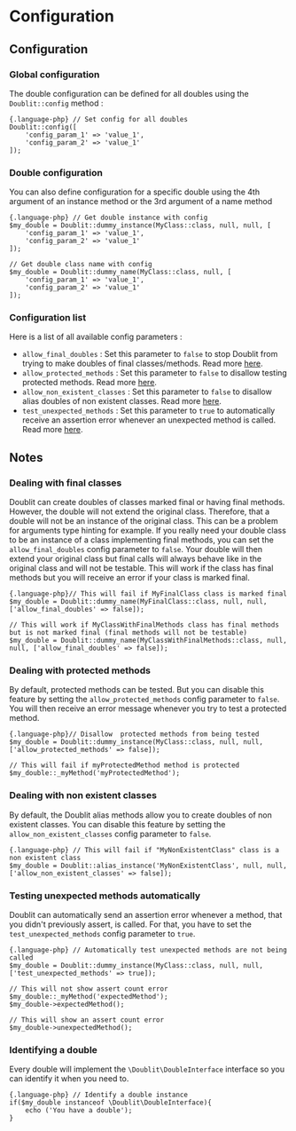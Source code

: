 # Configuration

## Configuration

### Global configuration
The double configuration can be defined for all doubles using the `Doublit::config` method :</p>
    
    {.language-php} // Set config for all doubles
    Doublit::config([
        'config_param_1' => 'value_1',
        'config_param_2' => 'value_1'
    ]);
   
### Double configuration
You can also define configuration for a specific double using the 4th argument of an instance method or the 3rd argument of a name method</p>

    {.language-php} // Get double instance with config
    $my_double = Doublit::dummy_instance(MyClass::class, null, null, [
        'config_param_1' => 'value_1',
        'config_param_2' => 'value_1'
    ]);
    
    // Get double class name with config
    $my_double = Doublit::dummy_name(MyClass::class, null, [
        'config_param_1' => 'value_1',
        'config_param_2' => 'value_1'
    ]);
    
### Configuration list
Here is a list of all available config parameters :

- `allow_final_doubles` : Set this parameter to `false` to stop Doublit from trying to make doubles of final classes/methods. Read more [here](#dealing_with_final_classes).
- `allow_protected_methods` : Set this parameter to `false` to disallow testing protected methods. Read more [here](#dealing_with_protected_methods).
- `allow_non_existent_classes` : Set this parameter to `false` to disallow alias doubles of non existent classes. Read more [here](#dealing_with_non_existent_methods).
- `test_unexpected_methods` : Set this parameter to `true` to automatically receive an assertion error whenever an unexpected method is called. Read more [here](#testing_unexpected_methods_automatically).

## Notes

### Dealing with final classes
Doublit can create doubles of classes marked final or having final methods. However, the double will not extend the original class. Therefore, that a double will not be an instance of the original class. This can be a problem for arguments type hinting for example.
If you really need your double class to be an instance of a class implementing final methods, you can set the `allow_final_doubles` config parameter to `false`. Your double will then extend your original class but final calls will always behave like in the original class and will not be testable. This will work if the class has final methods but you will receive an error if your class is marked final.

    {.language-php}// This will fail if MyFinalClass class is marked final
    $my_double = Doublit::dummy_name(MyFinalClass::class, null, null, ['allow_final_doubles' => false]);
    
    // This will work if MyClassWithFinalMethods class has final methods but is not marked final (final methods will not be testable)
    $my_double = Doublit::dummy_name(MyClassWithFinalMethods::class, null, null, ['allow_final_doubles' => false]);
  
### Dealing with protected methods
By default, protected methods can be tested. But you can disable this feature by setting the `allow_protected_methods` config parameter to `false`. You will then receive an error message whenever you try to test a protected method.
    
    {.language-php}// Disallow  protected methods from being tested
    $my_double = Doublit::dummy_instance(MyClass::class, null, null, ['allow_protected_methods' => false]);
    
    // This will fail if myProtectedMethod method is protected
    $my_double::_myMethod('myProtectedMethod');
    
### Dealing with non existent classes
By default, the Doublit alias methods allow you to create doubles of non existent classes. You can disable this feature by setting the `allow_non_existent_classes` config parameter to `false`.
    
    {.language-php} // This will fail if "MyNonExistentClass" class is a non existent class
    $my_double = Doublit::alias_instance('MyNonExistentClass', null, null, ['allow_non_existent_classes' => false]);
    
### Testing unexpected methods automatically
Doublit can automatically send an assertion error whenever a method, that you didn't previously assert, is called. For that, you have to set the `test_unexpected_methods` config parameter to `true`.
            
    {.language-php} // Automatically test unexpected methods are not being called
    $my_double = Doublit::dummy_instance(MyClass::class, null, null, ['test_unexpected_methods' => true]);
    
    // This will not show assert count error
    $my_double::_myMethod('expectedMethod');
    $my_double->expectedMethod();
    
    // This will show an assert count error
    $my_double->unexpectedMethod();

       
### Identifying a double
Every double will implement the `\Doublit\DoubleInterface` interface so you can identify it when you need to.
    
    {.language-php} // Identify a double instance
    if($my_double instanceof \Doublit\DoubleInterface){
        echo ('You have a double');
    }